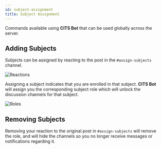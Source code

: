 ```yaml
---
id: subject-assignment
title: Subject Assignment
---
```


Commands available using **CITS Bot** that can be used globally across the server.

## Adding Subjects

Subjects can be assigned by reacting to the post in the `#assign-subjects` channel.

![Reactions](https://puu.sh/DGFaQ.png)


Assigning a subject indicates that you are enrolled in that subject. **CITS Bot** will assign you the corresponding subject role which will unlock the discussion channels for that subject.


![Roles](https://puu.sh/DGFaW.png)

## Removing Subjects

Removing your reaction to the original post in `#assign-subjects` will remove the role, and will hide the channels so you no longer receive messages or notifications regarding it.
